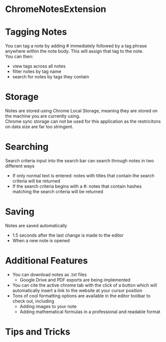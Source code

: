 # ChromeNotesExtension



# Tagging Notes
You can tag a note by adding # immediately followed by a tag phrase anywhere within the note body.
This will assign that tag to the note.  
You can then:
- view tags across all notes
- filter notes by tag name
- search for notes by tags they contain

# Storage
Notes are stored using Chrome Local Storage, meaning they are stored on the machine you are currently using.  
Chrome sync storage can not be used for this application as the restricitons on data size are far too stringent.

# Searching
Search criteria input into the search bar can search through notes in two different ways
- If only normal text is entered: notes with titles that contain the search criteria will be returned
- If the search criteria begins with a #: notes that contain hashes matching the search criteria will be returned

# Saving
Notes are saved automatically
- 1.5 seconds after the last change is made to the editor
- When a new note is opened

# Additional Features
- You can download notes as .txt files
    - Google Drive and PDF exports are being implemented
- You can cite the active chrome tab with the click of a button which will automatically insert a link to the website at your cursor position
- Tons of cool formatting options are available in the editor toolbar to check out, including
    - Adding images to your note
    - Adding mathematical formulas in a professional and readable format

# Tips and Tricks